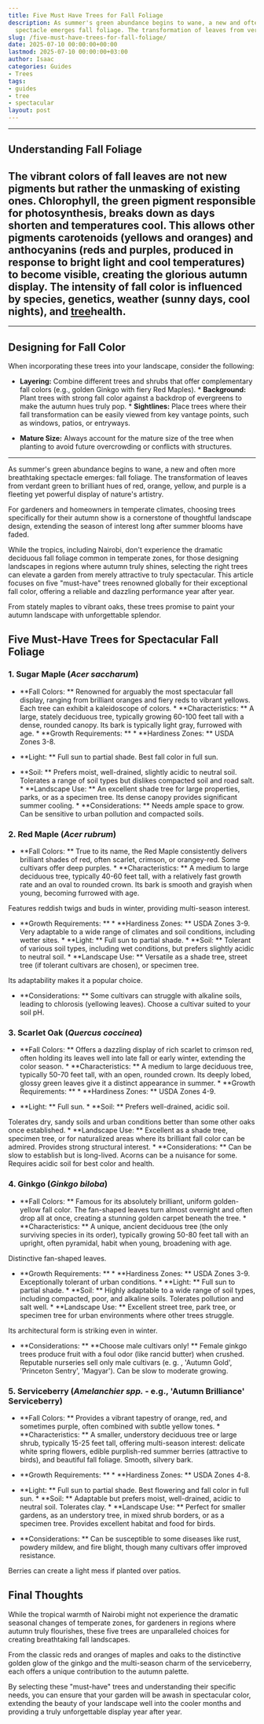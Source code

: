 ```yaml
---
title: Five Must Have Trees for Fall Foliage
description: As summer's green abundance begins to wane, a new and often more breathtaking
  spectacle emerges fall foliage. The transformation of leaves from verdant green...
slug: /five-must-have-trees-for-fall-foliage/
date: 2025-07-10 00:00:00+00:00
lastmod: 2025-07-10 00:00:00+03:00
author: Isaac
categories: Guides
- Trees
tags:
- guides
- tree
- spectacular
layout: post
---
```

---

## Understanding Fall Foliage
The vibrant colors of fall leaves are not new pigments but rather the unmasking of existing ones. Chlorophyll, the green pigment responsible for photosynthesis, breaks down as days shorten and temperatures cool. This allows other pigments  carotenoids (yellows and oranges) and anthocyanins (reds and purples, produced in response to bright light and cool temperatures)  to become visible, creating the glorious autumn display.
The intensity of fall color is influenced by species, genetics, weather (sunny days, cool nights), and [tree](https://pestpolicy.com/10-trees-to-grow-in-containers/)health.
---
---

## Designing for Fall Color
When incorporating these trees into your landscape, consider the following:

* **Layering:** Combine different trees and shrubs that offer complementary fall colors (e.g., golden Ginkgo with fiery Red Maples). * **Background:** Plant trees with strong fall color against a backdrop of evergreens to make the autumn hues truly pop. * **Sightlines:** Place trees where their fall transformation can be easily viewed from key vantage points, such as windows, patios, or entryways.

* **Mature Size:** Always account for the mature size of the tree when planting to avoid future overcrowding or conflicts with structures.
---

As summer's green abundance begins to wane, a new and often more breathtaking spectacle emerges: fall foliage. The transformation of leaves from verdant green to brilliant hues of red, orange, yellow, and purple is a fleeting yet powerful display of nature's artistry.

For gardeners and homeowners in temperate climates, choosing trees specifically for their autumn show is a cornerstone of thoughtful landscape design, extending the season of interest long after summer blooms have faded.

While the tropics, including Nairobi, don't experience the dramatic deciduous fall foliage common in temperate zones, for those designing landscapes in regions where autumn truly shines, selecting the right trees can elevate a garden from merely attractive to truly spectacular. This article focuses on five "must-have" trees renowned globally for their exceptional fall color, offering a reliable and dazzling performance year after year.

From stately maples to vibrant oaks, these trees promise to paint your autumn landscape with unforgettable splendor.

##  Five Must-Have Trees for Spectacular Fall Foliage

###  1. Sugar Maple (*Acer saccharum*)

* **Fall Colors: ** Renowned for arguably the most spectacular fall display, ranging from brilliant oranges and fiery reds to vibrant yellows. Each tree can exhibit a kaleidoscope of colors. * **Characteristics: ** A large, stately deciduous tree, typically growing 60-100 feet tall with a dense, rounded canopy. Its bark is typically light gray, furrowed with age. * **Growth Requirements: ** * **Hardiness Zones: ** USDA Zones 3-8.

* **Light: ** Full sun to partial shade. Best fall color in full sun.

* **Soil: ** Prefers moist, well-drained, slightly acidic to neutral soil. Tolerates a range of soil types but dislikes compacted soil and road salt. * **Landscape Use: ** An excellent shade tree for large properties, parks, or as a specimen tree. Its dense canopy provides significant summer cooling. * **Considerations: ** Needs ample space to grow. Can be sensitive to urban pollution and compacted soils.

###  2. Red Maple (*Acer rubrum*)

* **Fall Colors: ** True to its name, the Red Maple consistently delivers brilliant shades of red, often scarlet, crimson, or orangey-red. Some cultivars offer deep purples. * **Characteristics: ** A medium to large deciduous tree, typically 40-60 feet tall, with a relatively fast growth rate and an oval to rounded crown. Its bark is smooth and grayish when young, becoming furrowed with age.

Features reddish twigs and buds in winter, providing multi-season interest.

* **Growth Requirements: ** * **Hardiness Zones: ** USDA Zones 3-9. Very adaptable to a wide range of climates and soil conditions, including wetter sites. * **Light: ** Full sun to partial shade. * **Soil: ** Tolerant of various soil types, including wet conditions, but prefers slightly acidic to neutral soil. * **Landscape Use: ** Versatile as a shade tree, street tree (if tolerant cultivars are chosen), or specimen tree.

Its adaptability makes it a popular choice.

* **Considerations: ** Some cultivars can struggle with alkaline soils, leading to chlorosis (yellowing leaves). Choose a cultivar suited to your soil pH.

###  3. Scarlet Oak (*Quercus coccinea*)

* **Fall Colors: ** Offers a dazzling display of rich scarlet to crimson red, often holding its leaves well into late fall or early winter, extending the color season. * **Characteristics: ** A medium to large deciduous tree, typically 50-70 feet tall, with an open, rounded crown. Its deeply lobed, glossy green leaves give it a distinct appearance in summer. * **Growth Requirements: ** * **Hardiness Zones: ** USDA Zones 4-9.

* **Light: ** Full sun. * **Soil: ** Prefers well-drained, acidic soil.

Tolerates dry, sandy soils and urban conditions better than some other oaks once established. * **Landscape Use: ** Excellent as a shade tree, specimen tree, or for naturalized areas where its brilliant fall color can be admired. Provides strong structural interest. * **Considerations: ** Can be slow to establish but is long-lived. Acorns can be a nuisance for some. Requires acidic soil for best color and health.

###  4. Ginkgo (*Ginkgo biloba*)

* **Fall Colors: ** Famous for its absolutely brilliant, uniform golden-yellow fall color. The fan-shaped leaves turn almost overnight and often drop all at once, creating a stunning golden carpet beneath the tree. * **Characteristics: ** A unique, ancient deciduous tree (the only surviving species in its order), typically growing 50-80 feet tall with an upright, often pyramidal, habit when young, broadening with age.

Distinctive fan-shaped leaves.

* **Growth Requirements: ** * **Hardiness Zones: ** USDA Zones 3-9. Exceptionally tolerant of urban conditions. * **Light: ** Full sun to partial shade. * **Soil: ** Highly adaptable to a wide range of soil types, including compacted, poor, and alkaline soils. Tolerates pollution and salt well. * **Landscape Use: ** Excellent street tree, park tree, or specimen tree for urban environments where other trees struggle.

Its architectural form is striking even in winter.

* **Considerations: ** **Choose male cultivars only! ** Female ginkgo trees produce fruit with a foul odor (like rancid butter) when crushed. Reputable nurseries sell only male cultivars (e. g. , 'Autumn Gold', 'Princeton Sentry', 'Magyar'). Can be slow to moderate growing.

###  5. Serviceberry (*Amelanchier spp.* - e.g., 'Autumn Brilliance' Serviceberry)

* **Fall Colors: ** Provides a vibrant tapestry of orange, red, and sometimes purple, often combined with subtle yellow tones. * **Characteristics: ** A smaller, understory deciduous tree or large shrub, typically 15-25 feet tall, offering multi-season interest: delicate white spring flowers, edible purplish-red summer berries (attractive to birds), and beautiful fall foliage. Smooth, silvery bark.

* **Growth Requirements: ** * **Hardiness Zones: ** USDA Zones 4-8.

* **Light: ** Full sun to partial shade. Best flowering and fall color in full sun. * **Soil: ** Adaptable but prefers moist, well-drained, acidic to neutral soil. Tolerates clay. * **Landscape Use: ** Perfect for smaller gardens, as an understory tree, in mixed shrub borders, or as a specimen tree. Provides excellent habitat and food for birds.

* **Considerations: ** Can be susceptible to some diseases like rust, powdery mildew, and fire blight, though many cultivars offer improved resistance.

Berries can create a light mess if planted over patios.

##  Final Thoughts

While the tropical warmth of Nairobi might not experience the dramatic seasonal changes of temperate zones, for gardeners in regions where autumn truly flourishes, these five trees are unparalleled choices for creating breathtaking fall landscapes.

From the classic reds and oranges of maples and oaks to the distinctive golden glow of the ginkgo and the multi-season charm of the serviceberry, each offers a unique contribution to the autumn palette.

By selecting these "must-have" trees and understanding their specific needs, you can ensure that your garden will be awash in spectacular color, extending the beauty of your landscape well into the cooler months and providing a truly unforgettable display year after year.